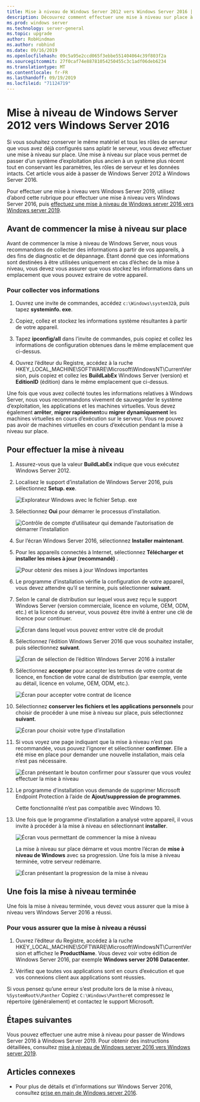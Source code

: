 ```yaml
---
title: Mise à niveau de Windows Server 2012 vers Windows Server 2016 | Microsoft Docs
description: Découvrez comment effectuer une mise à niveau sur place à partir de Windows Server 2012 vers Windows Server 2016.
ms.prod: windows server
ms.technology: server-general
ms.topic: upgrade
author: RobHindman
ms.author: robhind
ms.date: 09/16/2019
ms.openlocfilehash: 09c5a95e2ccd065f3ebbe551404064c39f803f2a
ms.sourcegitcommit: 27f0caf74e88781054250455c3c1adf06deb6234
ms.translationtype: MT
ms.contentlocale: fr-FR
ms.lasthandoff: 09/19/2019
ms.locfileid: "71124719"
---
```

# <a name="upgrade-windows-server-2012-to-windows-server-2016"></a>Mise à niveau de Windows Server 2012 vers Windows Server 2016

Si vous souhaitez conserver le même matériel et tous les rôles de serveur que vous avez déjà configurés sans aplatir le serveur, vous devez effectuer une mise à niveau sur place. Une mise à niveau sur place vous permet de passer d’un système d’exploitation plus ancien à un système plus récent tout en conservant les paramètres, les rôles de serveur et les données intacts. Cet article vous aide à passer de Windows Server 2012 à Windows Server 2016.

Pour effectuer une mise à niveau vers Windows Server 2019, utilisez d’abord cette rubrique pour effectuer une mise à niveau vers Windows Server 2016, puis [effectuez une mise à niveau de Windows server 2016 vers Windows server 2019](upgrade-2016-to-2019.md).

## <a name="before-you-begin-your-in-place-upgrade"></a>Avant de commencer la mise à niveau sur place

Avant de commencer la mise à niveau de Windows Server, nous vous recommandons de collecter des informations à partir de vos appareils, à des fins de diagnostic et de dépannage. Étant donné que ces informations sont destinées à être utilisées uniquement en cas d’échec de la mise à niveau, vous devez vous assurer que vous stockez les informations dans un emplacement que vous pouvez extraire de votre appareil.

### <a name="to-collect-your-info"></a>Pour collecter vos informations

1. Ouvrez une invite de commandes, accédez `c:\Windows\system32`à, puis tapez **systeminfo. exe**.

2. Copiez, collez et stockez les informations système résultantes à partir de votre appareil.

3. Tapez **ipconfig/all** dans l’invite de commandes, puis copiez et collez les informations de configuration obtenues dans le même emplacement que ci-dessus.

4. Ouvrez l’éditeur du Registre, accédez à la ruche HKEY_LOCAL_MACHINE\SOFTWARE\Microsoft\WindowsNT\CurrentVersion, puis copiez et collez les **BuildLabEx** Windows Server (version) et **EditionID** (édition) dans le même emplacement que ci-dessus.

Une fois que vous avez collecté toutes les informations relatives à Windows Server, nous vous recommandons vivement de sauvegarder le système d’exploitation, les applications et les machines virtuelles. Vous devez également **arrêter**, **migrer rapidement**ou **migrer dynamiquement** les machines virtuelles en cours d’exécution sur le serveur. Vous ne pouvez pas avoir de machines virtuelles en cours d’exécution pendant la mise à niveau sur place.

## <a name="to-perform-the-upgrade"></a>Pour effectuer la mise à niveau

1. Assurez-vous que la valeur **BuildLabEx** indique que vous exécutez Windows Server 2012.

2. Localisez le support d’installation de Windows Server 2016, puis sélectionnez **Setup. exe**.

    ![Explorateur Windows avec le fichier Setup. exe](media/upgrade-2012-2016/setup-2016.png)

3. Sélectionnez **Oui** pour démarrer le processus d’installation.

    ![Contrôle de compte d’utilisateur qui demande l’autorisation de démarrer l’installation](media/upgrade-2012-2016/start-setup-uac-box.png)

4. Sur l’écran Windows Server 2016, sélectionnez **Installer maintenant**.

5. Pour les appareils connectés à Internet, sélectionnez **Télécharger et installer les mises à jour (recommandé)** .

    ![Pour obtenir des mises à jour Windows importantes](media/upgrade-2012-2016/imp-updates-win-setup.png)

6. Le programme d’installation vérifie la configuration de votre appareil, vous devez attendre qu’il se termine, puis sélectionner **suivant**.

7. Selon le canal de distribution sur lequel vous avez reçu le support Windows Server (version commerciale, licence en volume, OEM, ODM, etc.) et la licence du serveur, vous pouvez être invité à entrer une clé de licence pour continuer.

    ![Écran dans lequel vous pouvez entrer votre clé de produit](media/upgrade-2012-2016/enter-product-key.png)

8. Sélectionnez l’édition Windows Server 2016 que vous souhaitez installer, puis sélectionnez **suivant**.

    ![Écran de sélection de l’édition Windows Server 2016 à installer](media/upgrade-2012-2016/select-os-edition.png)

9. Sélectionnez **accepter** pour accepter les termes de votre contrat de licence, en fonction de votre canal de distribution (par exemple, vente au détail, licence en volume, OEM, ODM, etc.).

    ![Écran pour accepter votre contrat de licence](media/upgrade-2012-2016/license-terms.png)

10. Sélectionnez **conserver les fichiers et les applications personnels** pour choisir de procéder à une mise à niveau sur place, puis sélectionnez **suivant**.

    ![Écran pour choisir votre type d’installation](media/upgrade-2012-2016/choose-install-upgrade.png)

11. Si vous voyez une page indiquant que la mise à niveau n’est pas recommandée, vous pouvez l’ignorer et sélectionner **confirmer**. Elle a été mise en place pour demander une nouvelle installation, mais cela n’est pas nécessaire.

    ![Écran présentant le bouton confirmer pour s’assurer que vous voulez effectuer la mise à niveau](media/upgrade-2012-2016/confirm-upgrade-process.png)

12. Le programme d’installation vous demande de supprimer Microsoft Endpoint Protection à l’aide de **Ajout/suppression de programmes**.

    Cette fonctionnalité n’est pas compatible avec Windows 10.

13. Une fois que le programme d’installation a analysé votre appareil, il vous invite à procéder à la mise à niveau en sélectionnant **installer**.

    ![Écran vous permettant de commencer la mise à niveau](media/upgrade-2012-2016/ready-to-install.png)

    La mise à niveau sur place démarre et vous montre l’écran de **mise à niveau de Windows** avec sa progression. Une fois la mise à niveau terminée, votre serveur redémarre.

    ![Écran présentant la progression de la mise à niveau](media/upgrade-2012-2016/upgrading-windows-with-progress.png)

## <a name="after-your-upgrade-is-done"></a>Une fois la mise à niveau terminée

Une fois la mise à niveau terminée, vous devez vous assurer que la mise à niveau vers Windows Server 2016 a réussi.

### <a name="to-make-sure-your-upgrade-was-successful"></a>Pour vous assurer que la mise à niveau a réussi

1. Ouvrez l’éditeur du Registre, accédez à la ruche HKEY_LOCAL_MACHINE\SOFTWARE\Microsoft\WindowsNT\CurrentVersion et affichez le **ProductName**. Vous devez voir votre édition de Windows Server 2016, par exemple **Windows server 2016 Datacenter**.

2. Vérifiez que toutes vos applications sont en cours d’exécution et que vos connexions client aux applications sont réussies.

Si vous pensez qu’une erreur s’est produite lors de la mise à niveau, `%SystemRoot%\Panther` Copiez `C:\Windows\Panther`et compressez le répertoire (généralement) et contactez le support Microsoft.

## <a name="next-steps"></a>Étapes suivantes

Vous pouvez effectuer une autre mise à niveau pour passer de Windows Server 2016 à Windows Server 2019. Pour obtenir des instructions détaillées, consultez [mise à niveau de Windows server 2016 vers Windows server 2019](upgrade-2016-to-2019.md).

## <a name="related-articles"></a>Articles connexes

- Pour plus de détails et d’informations sur Windows Server 2016, consultez [prise en main de Windows server 2016](https://docs.microsoft.com/windows-server/get-started/server-basics).